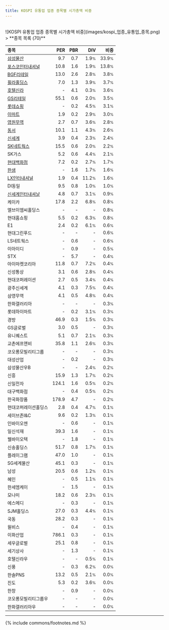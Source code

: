 ```yaml
---
title: KOSPI 유통업 업종 종목별 시가총액 비중
---
```

<br>
![KOSPI 유통업 업종 종목별 시가총액 비중](images/kospi_업종_유통업_종목.png)
<br>
> **종목 목록 (70)**<a id="list"></a>

| **종목** | **PER** | **PBR** | **DIV** | **비중** |
| :------- | ------: | ------: | ------: | -------: |
| [삼성물산](/028260/) | 9.7 | 0.7 | 1.9<small>%</small> | 33.9<small>%</small> |
| [포스코인터내셔널](/047050/) | 10.8 | 1.6 | 1.9<small>%</small> | 13.8<small>%</small> |
| [BGF리테일](/282330/) | 13.0 | 2.6 | 2.8<small>%</small> | 3.8<small>%</small> |
| [휠라홀딩스](/081660/) | 7.0 | 1.3 | 3.9<small>%</small> | 3.7<small>%</small> |
| [호텔신라](/008770/) | - | 4.1 | 0.3<small>%</small> | 3.6<small>%</small> |
| [GS리테일](/007070/) | 55.1 | 0.6 | 2.0<small>%</small> | 3.5<small>%</small> |
| [롯데쇼핑](/023530/) | - | 0.2 | 4.5<small>%</small> | 3.1<small>%</small> |
| [이마트](/139480/) | 1.9 | 0.2 | 2.9<small>%</small> | 3.0<small>%</small> |
| [영원무역](/111770/) | 2.7 | 0.7 | 3.6<small>%</small> | 2.8<small>%</small> |
| [동서](/026960/) | 10.1 | 1.1 | 4.3<small>%</small> | 2.6<small>%</small> |
| [신세계](/004170/) | 3.9 | 0.4 | 2.3<small>%</small> | 2.4<small>%</small> |
| [SK네트웍스](/001740/) | 15.5 | 0.6 | 2.0<small>%</small> | 2.2<small>%</small> |
| SK가스 | 5.2 | 0.6 | 4.4<small>%</small> | 2.1<small>%</small> |
| [현대백화점](/069960/) | 7.2 | 0.2 | 2.7<small>%</small> | 1.7<small>%</small> |
| [한샘](/009240/) | - | 1.6 | 1.7<small>%</small> | 1.6<small>%</small> |
| [LX인터내셔널](/001120/) | 1.9 | 0.4 | 11.2<small>%</small> | 1.6<small>%</small> |
| DI동일 | 9.5 | 0.8 | 1.0<small>%</small> | 1.0<small>%</small> |
| [신세계인터내셔날](/031430/) | 4.8 | 0.7 | 3.1<small>%</small> | 0.9<small>%</small> |
| 케이카 | 17.8 | 2.2 | 6.8<small>%</small> | 0.8<small>%</small> |
| 엘브이엠씨홀딩스 | - | - | - | 0.8<small>%</small> |
| 현대홈쇼핑 | 5.5 | 0.2 | 6.3<small>%</small> | 0.8<small>%</small> |
| E1 | 2.4 | 0.2 | 6.1<small>%</small> | 0.6<small>%</small> |
| 현대그린푸드 | - | - | - | 0.6<small>%</small> |
| LS네트웍스 | - | 0.6 | - | 0.6<small>%</small> |
| 이아이디 | - | 0.9 | - | 0.5<small>%</small> |
| STX | - | 5.7 | - | 0.4<small>%</small> |
| 아이마켓코리아 | 11.8 | 0.7 | 7.2<small>%</small> | 0.4<small>%</small> |
| 신성통상 | 3.1 | 0.6 | 2.8<small>%</small> | 0.4<small>%</small> |
| 현대코퍼레이션 | 2.7 | 0.5 | 3.4<small>%</small> | 0.4<small>%</small> |
| 광주신세계 | 4.1 | 0.3 | 7.5<small>%</small> | 0.4<small>%</small> |
| 삼영무역 | 4.1 | 0.5 | 4.8<small>%</small> | 0.4<small>%</small> |
| 한화갤러리아 | - | - | - | 0.3<small>%</small> |
| 롯데하이마트 | - | 0.2 | 3.1<small>%</small> | 0.3<small>%</small> |
| 경방 | 46.9 | 0.3 | 1.5<small>%</small> | 0.3<small>%</small> |
| GS글로벌 | 3.0 | 0.5 | - | 0.3<small>%</small> |
| 유니퀘스트 | 5.1 | 0.7 | 2.1<small>%</small> | 0.3<small>%</small> |
| 교촌에프앤비 | 35.8 | 1.1 | 2.6<small>%</small> | 0.3<small>%</small> |
| 코오롱모빌리티그룹 | - | - | - | 0.3<small>%</small> |
| 대성산업 | - | 0.2 | - | 0.3<small>%</small> |
| 삼성물산우B | - | - | 2.4<small>%</small> | 0.2<small>%</small> |
| 신흥 | 15.9 | 1.3 | 1.7<small>%</small> | 0.2<small>%</small> |
| 신일전자 | 124.1 | 1.6 | 0.5<small>%</small> | 0.2<small>%</small> |
| 대구백화점 | - | 0.4 | 0.5<small>%</small> | 0.2<small>%</small> |
| 한국화장품 | 178.9 | 4.7 | - | 0.2<small>%</small> |
| 현대코퍼레이션홀딩스 | 2.8 | 0.4 | 4.7<small>%</small> | 0.1<small>%</small> |
| 세이브존I&C | 9.6 | 0.2 | 1.3<small>%</small> | 0.1<small>%</small> |
| 인바이오젠 | - | 0.6 | - | 0.1<small>%</small> |
| 일신석재 | 39.3 | 1.6 | - | 0.1<small>%</small> |
| 웰바이오텍 | - | 1.8 | - | 0.1<small>%</small> |
| 신송홀딩스 | 51.7 | 0.8 | 1.7<small>%</small> | 0.1<small>%</small> |
| 플레이그램 | 47.0 | 1.0 | - | 0.1<small>%</small> |
| SG세계물산 | 45.1 | 0.3 | - | 0.1<small>%</small> |
| 남성 | 20.5 | 0.6 | 1.2<small>%</small> | 0.1<small>%</small> |
| 혜인 | - | 0.5 | 1.1<small>%</small> | 0.1<small>%</small> |
| 한세엠케이 | - | 1.5 | - | 0.1<small>%</small> |
| 모나미 | 18.2 | 0.6 | 2.3<small>%</small> | 0.1<small>%</small> |
| 에스메디 | - | 0.3 | - | 0.1<small>%</small> |
| SJM홀딩스 | 27.0 | 0.3 | 4.4<small>%</small> | 0.1<small>%</small> |
| 국동 | 28.2 | 0.3 | - | 0.1<small>%</small> |
| 윌비스 | - | 0.4 | - | 0.1<small>%</small> |
| 이화산업 | 786.1 | 0.3 | - | 0.1<small>%</small> |
| 세우글로벌 | 25.1 | 0.8 | - | 0.1<small>%</small> |
| 세기상사 | - | 1.3 | - | 0.1<small>%</small> |
| 호텔신라우 | - | - | 0.5<small>%</small> | 0.1<small>%</small> |
| 신풍 | - | 0.3 | 6.2<small>%</small> | 0.0<small>%</small> |
| 한솔PNS | 13.2 | 0.5 | 2.1<small>%</small> | 0.0<small>%</small> |
| 진도 | 5.3 | 0.2 | 3.6<small>%</small> | 0.0<small>%</small> |
| 한창 | - | 0.9 | - | 0.0<small>%</small> |
| 코오롱모빌리티그룹우 | - | - | - | 0.0<small>%</small> |
| 한화갤러리아우 | - | - | - | 0.0<small>%</small> |

---
{% include commons/footnotes.md %}
